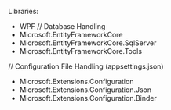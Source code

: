 Libraries:
 - WPF
// Database Handling
 - Microsoft.EntityFrameworkCore
 - Microsoft.EntityFrameworkCore.SqlServer
 - Microsoft.EntityFrameworkCore.Tools

// Configuration File Handling (appsettings.json)
 - Microsoft.Extensions.Configuration
 - Microsoft.Extensions.Configuration.Json
 - Microsoft.Extensions.Configuration.Binder